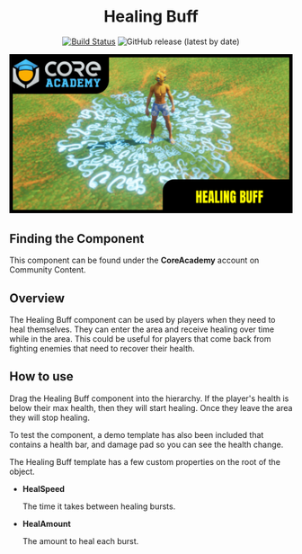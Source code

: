 <div align="center">

# Healing Buff

[![Build Status](https://github.com/ManticoreGamesInc/Bootcamp-Healing-Buff/workflows/CI/badge.svg)](https://github.com/ManticoreGamesInc/Bootcamp-Healing-Buff/actions/workflows/ci.yml?query=workflow%3ACI%29)
![GitHub release (latest by date)](https://img.shields.io/github/v/release/ManticoreGamesInc/Bootcamp-Healing-Buff?style=plastic)

![Preview](/Screenshots/Main.png)

</div>

## Finding the Component

This component can be found under the **CoreAcademy** account on Community Content.

## Overview

The Healing Buff component can be used by players when they need to heal themselves. They can enter the area and receive healing over time while in the area. This could be useful for players that come back from fighting enemies that need to recover their health.

## How to use

Drag the Healing Buff component into the hierarchy. If the player's health is below their max health, then they will start healing. Once they leave the area they will stop healing.

To test the component, a demo template has also been included that contains a health bar, and damage pad so you can see the health change.

The Healing Buff template has a few custom properties on the root of the object.

- **HealSpeed**

	The time it takes between healing bursts.

- **HealAmount**

	The amount to heal each burst.
